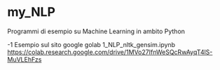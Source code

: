 # my_NLP
Programmi di esempio su Machine Learning in ambito Python

-1 Esempio sul sito google golab 1_NLP_nltk_gensim.ipynb   https://colab.research.google.com/drive/1MVo27IfnWeSQcRwAyqT4lS-MuVLEhFzs

